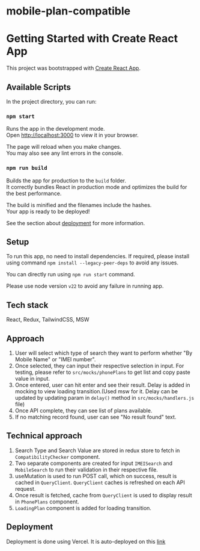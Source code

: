 # mobile-plan-compatible

# Getting Started with Create React App

This project was bootstrapped with [Create React App](https://github.com/facebook/create-react-app).

## Available Scripts

In the project directory, you can run:

### `npm start`

Runs the app in the development mode.\
Open [http://localhost:3000](http://localhost:3000) to view it in your browser.

The page will reload when you make changes.\
You may also see any lint errors in the console.

### `npm run build`

Builds the app for production to the `build` folder.\
It correctly bundles React in production mode and optimizes the build for the best performance.

The build is minified and the filenames include the hashes.\
Your app is ready to be deployed!

See the section about [deployment](https://facebook.github.io/create-react-app/docs/deployment) for more information.

## Setup

To run this app, no need to install dependencies. If required, please install using command `npm install --legacy-peer-deps` to avoid any issues.

You can directly run using `npm run start` command.

Please use node version `v22` to avoid any failure in running app.

## Tech stack

React, Redux, TailwindCSS, MSW

## Approach

1. User will select which type of search they want to perform whether "By Mobile Name" or "IMEI number".
2. Once selected, they can input their respective selection in input. For testing, please refer to `src/mocks/phonePlans` to get list and copy paste value in input.
3. Once entered, user can hit enter and see their result. Delay is added in mocking to view loading transition.(Used msw for it. Delay can be updated by updating param in `delay()` method in `src/mocks/handlers.js` file)
4. Once API complete, they can see list of plans available.
5. If no matching record found, user can see "No result found" text.

## Technical approach

1. Search Type and Search Value are stored in redux store to fetch in `CompatibilityChecker` component.
2. Two separate components are created for input `IMEISearch` and `MobileSearch` to run their validation in their respective file.
3. useMutation is used to run POST call, which on success, result is cached in `QueryClient`. `QueryClient` caches is refreshed on each API request.
4. Once result is fetched, cache from `QueryClient` is used to display result in `PhonePlans` component.
5. `LoadingPlan` component is added for loading transition.


## Deployment

Deployment is done using Vercel. It is auto-deployed on this [link](https://mobile-plan-compatible.vercel.app/)

